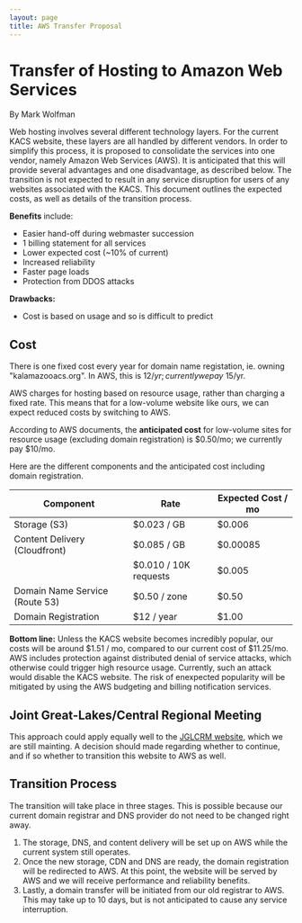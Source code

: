 ```yaml
---
layout: page
title: AWS Transfer Proposal
---
```


Transfer of Hosting to Amazon Web Services
==========================================

By Mark Wolfman

Web hosting involves several different technology layers. For the
current KACS website, these layers are all handled by different
vendors. In order to simplify this process, it is proposed to
consolidate the services into one vendor, namely Amazon Web Services
(AWS). It is anticipated that this will provide several advantages and
one disadvantage, as described below. The transition is not expected
to result in any service disruption for users of any websites
associated with the KACS. This document outlines the expected costs,
as well as details of the transition process.

**Benefits** include:

- Easier hand-off during webmaster succession
- 1 billing statement for all services
- Lower expected cost (~10% of current)
- Increased reliability
- Faster page loads
- Protection from DDOS attacks

**Drawbacks:**

- Cost is based on usage and so is difficult to predict

Cost
----

There is one fixed cost every year for domain name registation, ie.
owning "kalamazooacs.org". In AWS, this is $12/yr; currently we pay
~$15/yr.

AWS charges for hosting based on resource usage, rather than charging
a fixed rate. This means that for a low-volume website like ours, we
can expect reduced costs by switching to AWS.

According to AWS documents, the **anticipated cost** for low-volume
sites for resource usage (excluding domain registration) is $0.50/mo;
we currently pay $10/mo.

Here are the different components and the anticipated cost including
domain registration.

| Component                      | Rate                 | Expected Cost / mo |
|--------------------------------|----------------------|--------------------|
| Storage (S3)                   | $0.023 / GB          | $0.006             |
| Content Delivery (Cloudfront)  | $0.085 / GB          | $0.00085           |
| 	  	   		 | $0.010 / 10K requests| $0.005             |
| Domain Name Service (Route 53) | $0.50 / zone         | $0.50              |
| Domain Registration            | $12 / year           | $1.00              |

**Bottom line:** Unless the KACS website becomes incredibly popular,
our costs will be around $1.51 / mo, compared to our current cost of
$11.25/mo. AWS includes protection against distributed denial of
service attacks, which otherwise could trigger high resource
usage. Currently, such an attack would disable the KACS website. The
risk of enexpected popularity will be mitigated by using the AWS
budgeting and billing notification services.

Joint Great-Lakes/Central Regional Meeting
------------------------------------------

This approach could apply equally well to the [JGLCRM
website](http://jglcrm2015.com), which we are still mainting. A
decision should made regarding whether to continue, and if so whether
to transition this website to AWS as well.

Transition Process
------------------

The transition will take place in three stages. This is possible
because our current domain registrar and DNS provider do not need to
be changed right away.

1. The storage, DNS, and content delivery will
   be set up on AWS while the current system still operates.
2. Once the new storage, CDN and DNS are ready, the domain
   registration will be redirected to AWS. At this point, the website
   will be served by AWS and we will receive performance and
   reliability benefits.
3. Lastly, a domain transfer will be initiated from our old registrar
   to AWS. This may take up to 10 days, but is not anticipated to cause
   any service interruption.